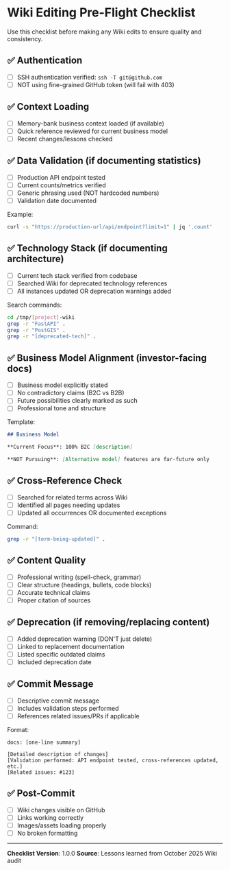 # Wiki Editing Pre-Flight Checklist

Use this checklist before making any Wiki edits to ensure quality and consistency.

## ✅ Authentication

- [ ] SSH authentication verified: `ssh -T git@github.com`
- [ ] NOT using fine-grained GitHub token (will fail with 403)

## ✅ Context Loading

- [ ] Memory-bank business context loaded (if available)
- [ ] Quick reference reviewed for current business model
- [ ] Recent changes/lessons checked

## ✅ Data Validation (if documenting statistics)

- [ ] Production API endpoint tested
- [ ] Current counts/metrics verified
- [ ] Generic phrasing used (NOT hardcoded numbers)
- [ ] Validation date documented

Example:
```bash
curl -s "https://production-url/api/endpoint?limit=1" | jq '.count'
```

## ✅ Technology Stack (if documenting architecture)

- [ ] Current tech stack verified from codebase
- [ ] Searched Wiki for deprecated technology references
- [ ] All instances updated OR deprecation warnings added

Search commands:
```bash
cd /tmp/[project]-wiki
grep -r "FastAPI" .
grep -r "PostGIS" .
grep -r "[deprecated-tech]" .
```

## ✅ Business Model Alignment (investor-facing docs)

- [ ] Business model explicitly stated
- [ ] No contradictory claims (B2C vs B2B)
- [ ] Future possibilities clearly marked as such
- [ ] Professional tone and structure

Template:
```markdown
## Business Model

**Current Focus**: 100% B2C [description]

**NOT Pursuing**: [Alternative model] features are far-future only
```

## ✅ Cross-Reference Check

- [ ] Searched for related terms across Wiki
- [ ] Identified all pages needing updates
- [ ] Updated all occurrences OR documented exceptions

Command:
```bash
grep -r "[term-being-updated]" .
```

## ✅ Content Quality

- [ ] Professional writing (spell-check, grammar)
- [ ] Clear structure (headings, bullets, code blocks)
- [ ] Accurate technical claims
- [ ] Proper citation of sources

## ✅ Deprecation (if removing/replacing content)

- [ ] Added deprecation warning (DON'T just delete)
- [ ] Linked to replacement documentation
- [ ] Listed specific outdated claims
- [ ] Included deprecation date

## ✅ Commit Message

- [ ] Descriptive commit message
- [ ] Includes validation steps performed
- [ ] References related issues/PRs if applicable

Format:
```
docs: [one-line summary]

[Detailed description of changes]
[Validation performed: API endpoint tested, cross-references updated, etc.]
[Related issues: #123]
```

## ✅ Post-Commit

- [ ] Wiki changes visible on GitHub
- [ ] Links working correctly
- [ ] Images/assets loading properly
- [ ] No broken formatting

---

**Checklist Version**: 1.0.0
**Source**: Lessons learned from October 2025 Wiki audit
